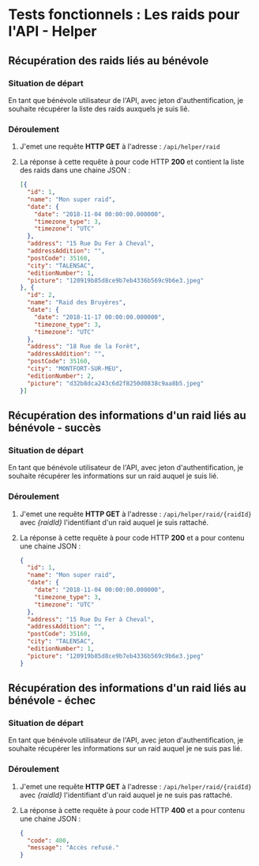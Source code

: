 # Tests fonctionnels : Les raids pour l'API - Helper



## Récupération des raids liés au bénévole

###  Situation de départ

En tant que bénévole utilisateur de l'API, avec jeton d'authentification, je souhaite récupérer la liste des raids auxquels je suis lié.

### Déroulement 

1. J'emet une requête **HTTP GET** à l'adresse : `/api/helper/raid`

2. La réponse à cette requête à pour code HTTP **200** et contient la liste des raids dans une chaine JSON :

   ```json
   [{
     "id": 1,
     "name": "Mon super raid",
     "date": {
       "date": "2018-11-04 00:00:00.000000",
       "timezone_type": 3,
       "timezone": "UTC"
     },
     "address": "15 Rue Du Fer à Cheval",
     "addressAddition": "",
     "postCode": 35160,
     "city": "TALENSAC",
     "editionNumber": 1,
     "picture": "120919b85d8ce9b7eb4336b569c9b6e3.jpeg"
   }, {
     "id": 2,
     "name": "Raid des Bruyères",
     "date": {
       "date": "2018-11-17 00:00:00.000000",
       "timezone_type": 3,
       "timezone": "UTC"
     },
     "address": "18 Rue de la Forêt",
     "addressAddition": "",
     "postCode": 35160,
     "city": "MONTFORT-SUR-MEU",
     "editionNumber": 2,
     "picture": "d32b8dca243c6d2f8250d0838c9aa8b5.jpeg"
   }]
   ```


## Récupération des informations d'un raid liés au bénévole - succès

### Situation de départ

En tant que bénévole utilisateur de l'API, avec jeton d'authentification, je souhaite récupérer les informations sur un raid auquel je suis lié.

### Déroulement 

1. J'emet une requête **HTTP GET** à l'adresse : `/api/helper/raid/{raidId}` avec *{raidId}* l'identifiant d'un raid auquel je suis rattaché.

2. La réponse à cette requête à pour code HTTP **200** et a pour contenu une chaine JSON :

   ```json
   {
     "id": 1,
     "name": "Mon super raid",
     "date": {
       "date": "2018-11-04 00:00:00.000000",
       "timezone_type": 3,
       "timezone": "UTC"
     },
     "address": "15 Rue Du Fer à Cheval",
     "addressAddition": "",
     "postCode": 35160,
     "city": "TALENSAC",
     "editionNumber": 1,
     "picture": "120919b85d8ce9b7eb4336b569c9b6e3.jpeg"
   }
   ```

## Récupération des informations d'un raid liés au bénévole - échec

### Situation de départ

En tant que bénévole utilisateur de l'API, avec jeton d'authentification, je souhaite récupérer les informations sur un raid auquel je ne suis pas lié.

### Déroulement 

1. J'emet une requête **HTTP GET** à l'adresse : `/api/helper/raid/{raidId}` avec *{raidId}* l'identifiant d'un raid auquel je ne suis pas rattaché.

2. La réponse à cette requête à pour code HTTP **400** et a pour contenu une chaine JSON :

   ```json
   {
     "code": 400,
     "message": "Accès refusé."
   }
   ```